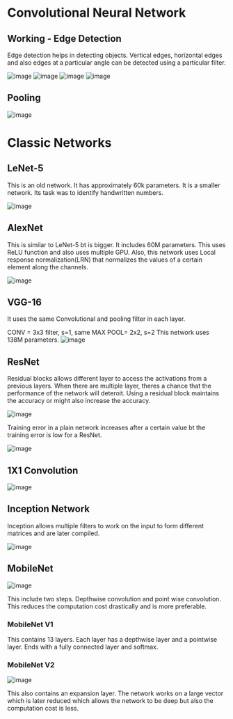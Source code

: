 # Convolutional Neural Network

## Working - Edge Detection

Edge detection helps in detecting objects. Vertical edges, horizontal edges and also edges at a particular angle can be detected using a particular filter. 

![image](https://user-images.githubusercontent.com/111455150/188259813-312a11da-7fd7-46c2-aa00-017b13b8c5e9.png)
![image](https://user-images.githubusercontent.com/111455150/188259825-1db447f1-7b7e-447a-88f9-c4babf01b9b1.png)
![image](https://user-images.githubusercontent.com/111455150/188259834-0942328a-cbfa-4d20-be7b-7a351e3c1c4f.png)
![image](https://user-images.githubusercontent.com/111455150/188259841-b3789a9f-f893-414f-af34-1827b9b76524.png)

## Pooling

![image](https://user-images.githubusercontent.com/111455150/188259849-c6824b57-4dc8-44ca-b586-ad372170a278.png)

# Classic Networks
## LeNet-5

This is an old network. It has approximately 60k parameters. It is a smaller network. Its task was to identify handwritten numbers.

![image](https://user-images.githubusercontent.com/111455150/188259882-91ce3cf0-e8e2-4066-96a6-4fd44e1c8b5c.png)

## AlexNet

This is similar to LeNet-5 bt is bigger. It includes 60M parameters. This uses ReLU function and also uses multiple GPU. Also, this network uses Local response normalization(LRN) that normalizes the values of a certain element along the channels.

![image](https://user-images.githubusercontent.com/111455150/188259899-674a1839-8baa-4694-b7b7-cf5b435a979c.png)
## VGG-16

It uses the same Convolutional and pooling filter in each layer.

CONV = 3x3 filter, s=1, same
MAX POOL= 2x2, s=2
This network uses 138M parameters. 
![image](https://user-images.githubusercontent.com/111455150/188259913-93cc659c-aef6-4166-8c44-0eedb3fa5569.png)

## ResNet

Residual blocks allows different layer to access the activations from a previous layers. When there are multiple layer, theres a chance that the performance of the network will deteroit. Using a residual block maintains the accuracy or might also increase the accuracy. 

![image](https://user-images.githubusercontent.com/111455150/188261011-af02d20e-a2fc-4660-960a-9dfb66fcb00b.png)

Training error in a plain network increases after a certain value bt the training error is low for a ResNet.

![image](https://user-images.githubusercontent.com/111455150/188260022-44c487fa-c651-46a2-ae72-f1d68cdcfd8c.png)

## 1X1 Convolution

![image](https://user-images.githubusercontent.com/111455150/188260045-4955dddf-044e-4744-959c-555409c48f01.png)

## Inception Network

Inception allows multiple filters to work on the input to form different matrices and are later compiled.

![image](https://user-images.githubusercontent.com/111455150/188260070-0b76aadb-e88f-4a55-9b3c-c5fe04412924.png)

## MobileNet

![image](https://user-images.githubusercontent.com/111455150/188260119-b1c4c960-28d7-404f-8b01-e8ad48e1c7ad.png)

This include two steps. Depthwise convolution and point wise convolution. This reduces the computation cost drastically and is more preferable.

### MobileNet V1

This contains 13 layers. Each layer has a depthwise layer and a pointwise layer. Ends with a fully connected layer and softmax.

### MobileNet V2

![image](https://user-images.githubusercontent.com/111455150/188260317-5cc2bcd1-9f14-49fa-8871-c42dadf7eeb2.png)

This also contains an expansion layer. The network works on a large vector which is later reduced which allows the network to be deep but also the computation cost is less.
